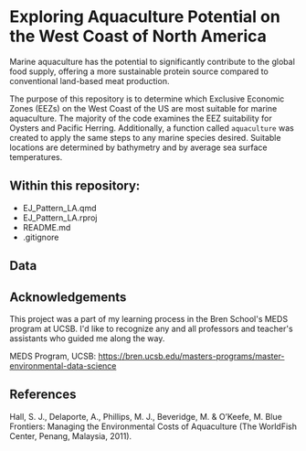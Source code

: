 # Exploring Aquaculture Potential on the West Coast of North America

Marine aquaculture has the potential to significantly contribute to the global food supply, offering a more sustainable protein source compared to conventional land-based meat production. 

The purpose of this repository is to determine which Exclusive Economic Zones (EEZs) on the West Coast of the US are most suitable for marine aquaculture. The majority of the code examines the EEZ suitability for Oysters and Pacific Herring. Additionally, a function called `aquaculture` was created to apply the same steps to any marine species desired. Suitable locations are determined by bathymetry and by average sea surface temperatures. 



## Within this repository:
- EJ_Pattern_LA.qmd
- EJ_Pattern_LA.rproj
- README.md
- .gitignore

## Data


## Acknowledgements
This project was a part of my learning process in the Bren School's MEDS program at UCSB. I'd like to recognize any and all professors and teacher's assistants who guided me along the way. 

MEDS Program, UCSB: https://bren.ucsb.edu/masters-programs/master-environmental-data-science

## References

Hall, S. J., Delaporte, A., Phillips, M. J., Beveridge, M. & O’Keefe, M. Blue Frontiers: Managing the Environmental Costs of Aquaculture (The WorldFish Center, Penang, Malaysia, 2011).
